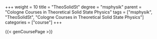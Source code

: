 +++
weight = 10
title = "TheoSolidSt"
degree = "msphysik"
parent = "Cologne Courses in Theoretical Solid State Physics"
tags = ["msphysik", "TheoSolidSt", "Cologne Courses in Theoretical Solid State Physics"]
categories = ["course"]
+++

{{< genCoursePage >}}
